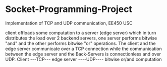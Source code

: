 # Socket-Programming-Project
Implementation of TCP and UDP communication, EE450 USC

client offloads some computation to a server (edge server) which in turn distributes the load               over 2 backend servers, one server performs bitwise "and" and the other performs bitwise "or" operations. The client and the edge server communicate over a TCP connection while the              communication between the edge server and the Back-Servers is connectionless and over UDP.
Client ---TCP--- edge server ----UDP---- bitwise or/and computation 

